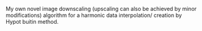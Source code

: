 My own novel image downscaling (upscaling can also be achieved by minor modifications) algorithm for  a harmonic data interpolation/ creation by Hypot buitin method. 
